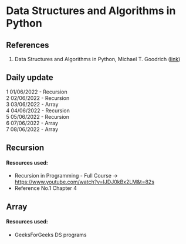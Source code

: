 # Data Structures and Algorithms in Python

## References
1. Data Structures and Algorithms in Python, Michael T. Goodrich ([link](https://amzn.to/3agdTYA))

## Daily update
1 01/06/2022 - Recursion  
2 02/06/2022 - Recursion  
3 03/06/2022 - Array  
4 04/06/2022 - Recursion  
5 05/06/2022 - Recursion  
6 07/06/2022 - Array  
7 08/06/2022 - Array  


## Recursion
#### Resources used:
- Recursion in Programming - Full Course -> https://www.youtube.com/watch?v=IJDJ0kBx2LM&t=82s 
- Reference No.1 Chapter 4

## Array
#### Resources used:
- GeeksForGeeks DS programs